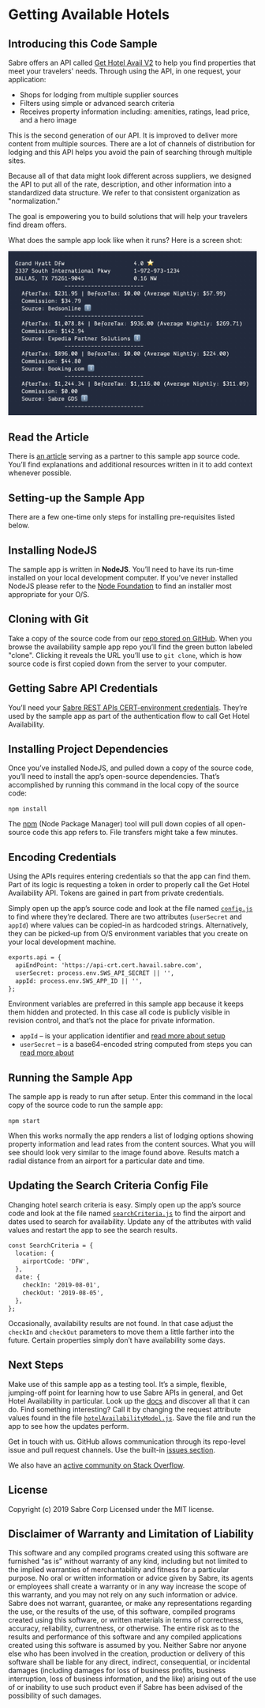 # Getting Available Hotels
## Introducing this Code Sample

Sabre offers an API called [Get Hotel Avail V2](https://beta.developer.sabre.com/docs/rest_apis/hotel/search/get_hotel_avail_v210) to help you find properties that meet your travelers' needs. Through using the API, in one request, your application:

  * Shops for lodging from multiple supplier sources
  * Filters using simple or advanced search criteria
  * Receives property information including: amenities, ratings, lead price, and a hero image

This is the second generation of our API. It is improved to deliver more content from multiple sources. There are a lot of channels of distribution for lodging and this API helps you avoid the pain of searching through multiple sites.

Because all of that data might look different across suppliers, we designed the API to put all of the rate, description, and other information into a standardized data structure. We refer to that consistent organization as "normalization."

The goal is empowering you to build solutions that will help your travelers find dream offers.

What does the sample app look like when it runs? Here is a screen shot:

![App Screenshot](./docs/GetHoteAvailScreenshot.jpg)

## Read the Article

There is [an article](https://blog.developer.sabre.com/blog/2019/07/09/content-services-lodging-deep-dive-part-2-getting-details/) serving as a partner to this sample app source code. You’ll find explanations and additional resources written in it to add context whenever possible. 

## Setting-up the Sample App

There are a few one-time only steps for installing pre-requisites listed below.

## Installing NodeJS

The sample app is written in **NodeJS**. You’ll need to have its run-time installed on your local development computer. If you’ve never installed NodeJS please refer to the [Node Foundation](https://nodejs.org/en/download/) to find an installer most appropriate for your O/S.
 
## Cloning with Git

Take a copy of the source code from our [repo stored on GitHub](https://github.com/SabreDevStudio). When you browse the availability sample app repo you’ll find the green button labeled "clone". Clicking it reveals the URL you’ll use to `git clone`, which is how source code is first copied down from the server to your computer. 

## Getting Sabre API Credentials

You’ll need your [Sabre REST APIs CERT-environment credentials](https://developer.sabre.com/guides/travel-agency/quickstart). They’re used by the sample app as part of the authentication flow to call Get Hotel Availability.

## Installing Project Dependencies

Once you’ve installed NodeJS, and pulled down a copy of the source code, you’ll need to install the app’s open-source dependencies. That’s accomplished by running this command in the local copy of the source code:

`npm install`

The [npm](https://www.npmjs.com/) (Node Package Manager) tool will pull down copies of all open-source code this app refers to. File transfers might take a few minutes.

## Encoding Credentials

Using the APIs requires entering credentials so that the app can find them. Part of its logic is requesting a token in order to properly call the Get Hotel Availability API. Tokens are gained in part from private credentials.

Simply open up the app’s source code and look at the file named [`config.js`](./app/config.js) to find where they’re declared. There are two attributes (`userSecret` and `appId`) where values can be copied-in as hardcoded strings. Alternatively, they can be picked-up from O/S environment variables that you create on your local development machine.

```
exports.api = {
  apiEndPoint: 'https://api-crt.cert.havail.sabre.com',
  userSecret: process.env.SWS_API_SECRET || '',
  appId: process.env.SWS_APP_ID || '',
};
```

Environment variables are preferred in this sample app because it keeps them hidden and protected. In this case all code is publicly visible in revision control, and that’s not the place for private information.

* `appId` – is your application identifier and [read more about setup](https://developer.sabre.com/guides/travel-agency/content-services-for-lodging)
* `userSecret` – is a base64-encoded string computed from steps you can [read more about](https://developer.sabre.com/guides/travel-agency/how-to/rest-apis-token-credentials)

## Running the Sample App

The sample app is ready to run after setup. Enter this command in the local copy of the source code to run the sample app:

`npm start` 

When this works normally the app renders a list of lodging options showing property information and lead rates from the content sources. What you will see should look very similar to the image found above. Results match a radial distance from an airport for a particular date and time.

## Updating the Search Criteria Config File

Changing hotel search criteria is easy. Simply open up the app’s source code and look at the file named [`searchCriteria.js`](./app/searchCriteria.js) to find the airport and dates used to search for availability. Update any of the attributes with valid values and restart the app to see the search results. 

```
const SearchCriteria = {
  location: {
    airportCode: 'DFW',
  },
  date: {
    checkIn: '2019-08-01',
    checkOut: '2019-08-05',
  },
};
```

Occasionally, availability results are not found. In that case adjust the `checkIn` and `checkOut` parameters to move them a little farther into the future. Certain properties simply don’t have availability some days.

## Next Steps

Make use of this sample app as a testing tool. It’s a simple, flexible, jumping-off point for learning how to use Sabre APIs in general, and Get Hotel Availability in particular. Look up the [docs](https://beta.developer.sabre.com/docs/rest_apis/hotel/search/get_hotel_avail_v210) and discover all that it can do. Find something interesting? Call it by changing the request attribute values found in the file [`hotelAvailabilityModel.js`](./app/hotelAvailabilityModel.js). Save the file and run the app to see how the updates perform.

Get in touch with us. GitHub allows communication through its repo-level issue and pull request channels. Use the built-in [issues section](https://github.com/SabreDevStudio/get-hotel-avail-v2-sample-nodejs/issues).

We also have an [active community on Stack Overflow](https://stackoverflow.com/questions/tagged/sabre).

## License

Copyright (c) 2019 Sabre Corp Licensed under the MIT license.

## Disclaimer of Warranty and Limitation of Liability

This software and any compiled programs created using this software are furnished “as is” without warranty of any kind, including but not limited to the implied warranties of merchantability and fitness for a particular purpose. No oral or written information or advice given by Sabre, its agents or employees shall create a warranty or in any way increase the scope of this warranty, and you may not rely on any such information or advice.
Sabre does not warrant, guarantee, or make any representations regarding the use, or the results of the use, of this software, compiled programs created using this software, or written materials in terms of correctness, accuracy, reliability, currentness, or otherwise. The entire risk as to the results and performance of this software and any compiled applications created using this software is assumed by you. Neither Sabre nor anyone else who has been involved in the creation, production or delivery of this software shall be liable for any direct, indirect, consequential, or incidental damages (including damages for loss of business profits, business interruption, loss of business information, and the like) arising out of the use of or inability to use such product even if Sabre has been advised of the possibility of such damages.
